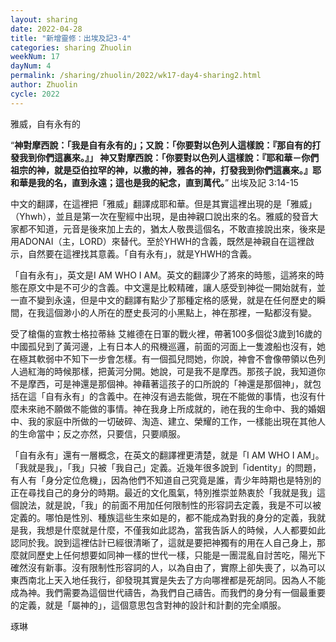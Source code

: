 ```yaml
---
layout: sharing
date: 2022-04-28
title: "新增靈修：出埃及記3-4"
categories: sharing Zhuolin
weekNum: 17
dayNum: 4
permalink: /sharing/zhuolin/2022/wk17-day4-sharing2.html
author: Zhuolin
cycle: 2022
---  
```


雅威，自有永有的

“**神對摩西說：「我是自有永有的」；又說：「你要對以色列人這樣說：『那自有的打發我到你們這裏來。』」 神又對摩西說：「你要對以色列人這樣說：『耶和華－你們祖宗的神，就是亞伯拉罕的神，以撒的神，雅各的神，打發我到你們這裏來。』耶和華是我的名，直到永遠；這也是我的紀念，直到萬代。**”
‭‭出埃及記‬ ‭3:14-15‬ ‭

中文的翻譯，在這裡把「雅威」翻譯成耶和華。但是其實這裡出現的是「雅威」（Yhwh），並且是第一次在聖經中出現，是由神親口說出來的名。雅威的發音大家都不知道，元音是後來加上去的，猶太人敬畏這個名，不敢直接說出來，後來是用ADONAI（主，LORD）來替代。至於YHWH的含義，既然是神親自在這裡啟示，自然要在這裡找其意義。「自有永有」，就是YHWH的含義。

「自有永有」，英文是I AM WHO I AM。英文的翻譯少了將來的時態，這將來的時態在原文中是不可少的含義。中文還是比較精確，讓人感受到神從一開始就有，並一直不變到永遠，但是中文的翻譯有點少了那種定格的感覺，就是在任何歷史的瞬間，在我這個渺小的人所在的歷史長河的小黑點上，神在那裡，一點都沒有變。

受了槍傷的宣教士格拉蒂絲 艾維德在日軍的戰火裡，帶著100多個從3歲到16歲的中國孤兒到了黃河邊，上有日本人的飛機巡邏，前面的河面上一隻渡船也沒有，她在極其軟弱中不知下一步會怎樣。有一個孤兒問她，你說，神會不會像帶領以色列人過紅海的時候那樣，把黃河分開。她說，可是我不是摩西。那孩子說，我知道你不是摩西，可是神還是那個神。神藉著這孩子的口所說的「神還是那個神」，就包括在這「自有永有」的含義中。在神沒有過去能做，現在不能做的事情，也沒有什麼未來祂不願做不能做的事情。神在我身上所成就的，祂在我的生命中、我的婚姻中、我的家庭中所做的一切破碎、淘造、建立、榮耀的工作，一樣能出現在其他人的生命當中；反之亦然，只要信，只要順服。

「自有永有」還有一層概念，在英文的翻譯裡更清楚，就是「I AM WHO I AM」。「我就是我」，「我」只被「我自己」定義。近幾年很多說到「identity」的問題，有人有「身分定位危機」，因為他們不知道自己究竟是誰，青少年時期也是特別的正在尋找自己的身分的時期。最近的文化風氣，特別推崇並熱衷於「我就是我」這個說法，就是說，「我」的前面不用加任何限制性的形容詞去定義，我是不可以被定義的。哪怕是性別、種族這些生來如是的，都不能成為對我的身分的定義，我就是我，我想是什麼就是什麼，不僅我如此認為，當我告訴人的時候，人人都要如此認同於我。說到這裡估計已經很清晰了，這就是要把神獨有的用在人自己身上，那麼就同歷史上任何想要如同神一樣的世代一樣，只能是一團混亂自討苦吃，陽光下確然沒有新事。沒有限制性形容詞的人，以為自由了，實際上卻失喪了，以為可以東西南北上天入地任我行，卻發現其實是失去了方向哪裡都是死胡同。因為人不能成為神。我們需要為這個世代禱告，為我們自己禱告。而我們的身分有一個最重要的定義，就是「屬神的」，這個意思包含對神的設計和計劃的完全順服。

琢琳
